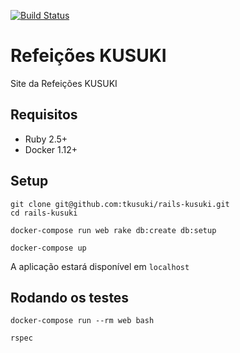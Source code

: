 [![Build Status](https://travis-ci.org/tkusuki/rails-kusuki.svg?branch=master)](https://travis-ci.org/tkusuki/rails-kusuki)

# Refeições KUSUKI

Site da Refeições KUSUKI

## Requisitos

* Ruby 2.5+
* Docker 1.12+

## Setup

```
git clone git@github.com:tkusuki/rails-kusuki.git
cd rails-kusuki

docker-compose run web rake db:create db:setup

docker-compose up

```
A aplicação estará disponível em `localhost`

## Rodando os testes

```
docker-compose run --rm web bash

rspec

```
